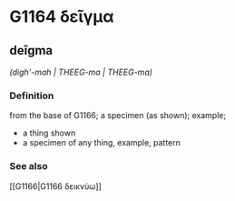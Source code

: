 # G1164 δεῖγμα

## deîgma

_(digh'-mah | THEEG-ma | THEEG-ma)_

### Definition

from the base of G1166; a specimen (as shown); example; 

- a thing shown
- a specimen of any thing, example, pattern

### See also

[[G1166|G1166 δεικνύω]]
